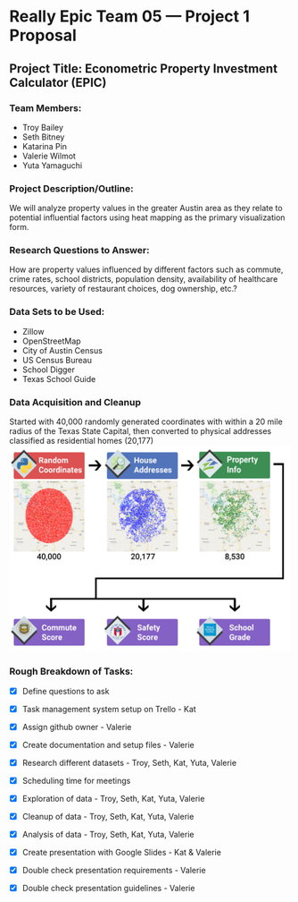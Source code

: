 # Really Epic Team 05 — Project 1 Proposal


## Project Title:   Econometric Property Investment Calculator (EPIC)

### Team Members: 
- Troy Bailey
- Seth Bitney
- Katarina Pin
- Valerie Wilmot
- Yuta Yamaguchi

### Project Description/Outline:  
We will analyze property values in the greater Austin area as they relate to potential influential factors using heat mapping as the primary visualization form.

### Research Questions to Answer: 
How are property values influenced by different factors such as commute, crime rates, school districts, population density, availability of healthcare resources, variety of restaurant choices, dog ownership, etc.?

### Data Sets to be Used: 
* Zillow
* OpenStreetMap
* City of Austin Census
* US Census Bureau
* School Digger
* Texas School Guide

### Data Acquisition and Cleanup
Started with 40,000 randomly generated coordinates with within a 20 mile radius of the Texas State Capital, then converted to physical addresses classified as residential homes (20,177)
![Image of workflow](https://github.com/vlarie/EPIC_team5/blob/master/Presentation/dataDiagramCondensed.png)
    

### Rough Breakdown of Tasks:
- [x] Define questions to ask
- [x] Task management system setup on Trello - Kat
- [x] Assign github owner - Valerie
- [x] Create documentation and setup files - Valerie
- [x] Research different datasets - Troy, Seth, Kat, Yuta, Valerie
- [x] Scheduling time for meetings
- [x] Exploration of data - Troy, Seth, Kat, Yuta, Valerie
- [x] Cleanup of data - Troy, Seth, Kat, Yuta, Valerie
- [x] Analysis of data - Troy, Seth, Kat, Yuta, Valerie
- [x] Create presentation with Google Slides - Kat & Valerie
- [x] Double check presentation requirements - Valerie
- [x] Double check presentation guidelines - Valerie


